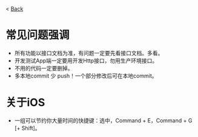 < [Back](README.md)

常见问题强调
========

* 所有功能以接口文档为准，有问题一定要先看接口文档。多看。
* 开发测试App端一定要用开发Http接口，勿用生产环境接口。
* 不用的代码一定要删掉。
* 多本地commit 少 push！一个部分修改后可在本地commit。

关于iOS
========

* 一组可以节约你大量时间的快捷键：选中，Command + E，Command + G [+ Shift]。

